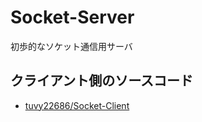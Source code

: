 # Socket-Server
初歩的なソケット通信用サーバ

## クライアント側のソースコード
- [tuvy22686/Socket-Client](https://github.com/tuvy22686/Socket-Client)